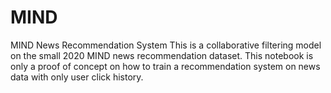 # MIND
MIND News Recommendation System
This is a collaborative filtering model on the small 2020 MIND news recommendation dataset. 
This notebook is only a proof of concept on how to train a recommendation system on news data with only user click history. 

